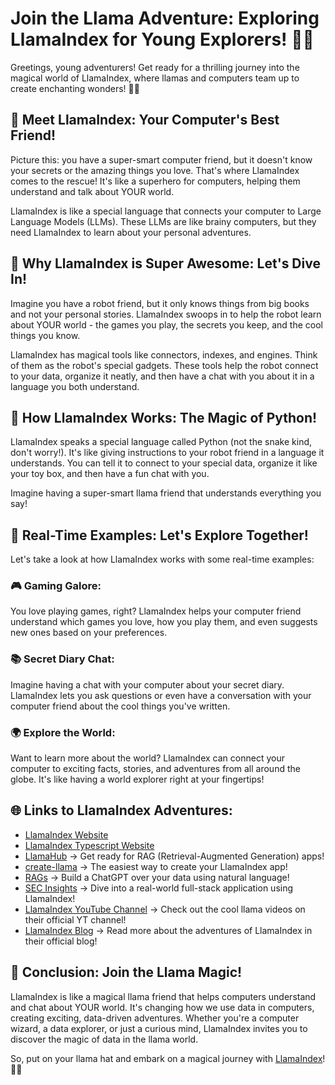 # **Join the Llama Adventure: Exploring LlamaIndex for Young Explorers! 🌈🦙**

Greetings, young adventurers! Get ready for a thrilling journey into the magical world of LlamaIndex, where llamas and computers team up to create enchanting wonders! 🚀✨

## 🦙 **Meet LlamaIndex: Your Computer's Best Friend!**

Picture this: you have a super-smart computer friend, but it doesn't know your secrets or the amazing things you love. That's where LlamaIndex comes to the rescue! It's like a superhero for computers, helping them understand and talk about YOUR world.

LlamaIndex is like a special language that connects your computer to Large Language Models (LLMs). These LLMs are like brainy computers, but they need LlamaIndex to learn about your personal adventures.

## 🚀 **Why LlamaIndex is Super Awesome: Let's Dive In!**

Imagine you have a robot friend, but it only knows things from big books and not your personal stories. LlamaIndex swoops in to help the robot learn about YOUR world - the games you play, the secrets you keep, and the cool things you know.

LlamaIndex has magical tools like connectors, indexes, and engines. Think of them as the robot's special gadgets. These tools help the robot connect to your data, organize it neatly, and then have a chat with you about it in a language you both understand.

## 🌈 **How LlamaIndex Works: The Magic of Python!**

LlamaIndex speaks a special language called Python (not the snake kind, don't worry!). It's like giving instructions to your robot friend in a language it understands. You can tell it to connect to your special data, organize it like your toy box, and then have a fun chat with you.

Imagine having a super-smart llama friend that understands everything you say!

## 🎉 **Real-Time Examples: Let's Explore Together!**

Let's take a look at how LlamaIndex works with some real-time examples:

### 🎮 **Gaming Galore:**

You love playing games, right? LlamaIndex helps your computer friend understand which games you love, how you play them, and even suggests new ones based on your preferences.

### 📚 **Secret Diary Chat:**

Imagine having a chat with your computer about your secret diary. LlamaIndex lets you ask questions or even have a conversation with your computer friend about the cool things you've written.

### 🌍 **Explore the World:**

Want to learn more about the world? LlamaIndex can connect your computer to exciting facts, stories, and adventures from all around the globe. It's like having a world explorer right at your fingertips!

## 🌐 **Links to LlamaIndex Adventures:**

- [LlamaIndex Website](https://github.com/jerryjliu/llama_index)
- [LlamaIndex Typescript Website](https://ts.llamaindex.ai/)
- [LlamaHub](https://llamahub.ai) -> Get ready for RAG (Retrieval-Augmented Generation) apps!
- [create-llama](link_here) -> The easiest way to create your LlamaIndex app!
- [RAGs](link_here) -> Build a ChatGPT over your data using natural language!
- [SEC Insights](link_here) -> Dive into a real-world full-stack application using LlamaIndex!
- [LlamaIndex YouTube Channel](link_here) -> Check out the cool llama videos on their official YT channel!
- [LlamaIndex Blog](link_here) -> Read more about the adventures of LlamaIndex in their official blog!

## 🌟 **Conclusion: Join the Llama Magic!**

LlamaIndex is like a magical llama friend that helps computers understand and chat about YOUR world. It's changing how we use data in computers, creating exciting, data-driven adventures. Whether you're a computer wizard, a data explorer, or just a curious mind, LlamaIndex invites you to discover the magic of data in the llama world.

So, put on your llama hat and embark on a magical journey with [LlamaIndex](https://github.com/jerryjliu/llama_index)! 🎩✨
